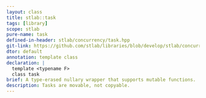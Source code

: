 ```yaml
---
layout: class
title: stlab::task
tags: [library]
scope: stlab
pure-name: task
defined-in-header: stlab/concurrency/task.hpp
git-link: https://github.com/stlab/libraries/blob/develop/stlab/concurrency/task.hpp
dtor: default
annotation: template class
declaration: |
  template <typename F>
  class task
brief: A type-erased nullary wrapper that supports mutable functions.
description: Tasks are movable, not copyable.
---
```

